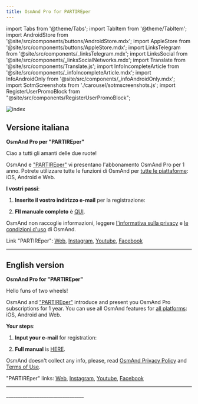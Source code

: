```yaml
---
title: OsmAnd Pro for PARTIREper
---
```


import Tabs from '@theme/Tabs';
import TabItem from '@theme/TabItem';
import AndroidStore from '@site/src/components/buttons/AndroidStore.mdx';
import AppleStore from '@site/src/components/buttons/AppleStore.mdx';
import LinksTelegram from '@site/src/components/_linksTelegram.mdx';
import LinksSocial from '@site/src/components/_linksSocialNetworks.mdx';
import Translate from '@site/src/components/Translate.js';
import InfoIncompleteArticle from '@site/src/components/_infoIncompleteArticle.mdx';
import InfoAndroidOnly from '@site/src/components/_infoAndroidOnly.mdx';
import SotmScreenshots from './carousel/sotmscreenshots.js';
import RegisterUserPromoBlock from "@site/src/components/RegisterUserPromoBlock";

![index](@site/static/img/promo/partireper/partireper.png)


## Versione italiana

**OsmAnd Pro per "PARTIREper"**

Ciao a tutti gli amanti delle due ruote!

OsmAnd e ["PARTIREper"](https://www.partireper.it/) vi presentano l'abbonamento OsmAnd Pro per 1 anno. Potrete utilizzare tutte le funzioni di OsmAnd per [tutte le piattaforme](https://osmand.net/docs/user/personal/osmand-cloud#cross-platform): iOS, Android e Web.


**I vostri passi**:

1. **Inserite il vostro indirizzo e-mail** per la registrazione:
   
<RegisterUserPromoBlock  promoKey='partireper'/>

<p> </p>

2. **FIl manuale completo** è [QUI](https://osmand.net/promo/manual#versione-italiana).

OsmAnd non raccoglie informazioni, leggere [l'informativa sulla privacy](https://osmand.net/docs/legal/privacy-policy) e [le condizioni d'uso](https://osmand.net/docs/legal/terms-of-use) di OsmAnd.


Link "PARTIREper": [Web](https://www.partireper.it/), [Instagram](https://www.instagram.com/partireper.it/), [Youtube](https://www.youtube.com/user/partireperit), [Facebook](https://www.facebook.com/partireper)

______________________________

## English version

**OsmAnd Pro for "PARTIREper"**

Hello funs of two wheels!

OsmAnd and ["PARTIREper"](https://www.partireper.it/) introduce and present you OsmAnd Pro subscriptions for 1 year. 
You can use all OsmAnd features for [all platforms](https://osmand.net/docs/user/personal/osmand-cloud#cross-platform): iOS, Android and Web.

**Your steps**:

1. **Input your e-mail** for registration:
   
<RegisterUserPromoBlock  promoKey='partireper'/>

<p> </p>

2. **Full manual** is [HERE](https://osmand.net/promo/manual#english-version).

OsmAnd doesn't collect any info, please, read [OsmAnd Privacy Policy](https://osmand.net/docs/legal/privacy-policy) and [Terms of Use](https://osmand.net/docs/legal/terms-of-use).

"PARTIREper" links: [Web](https://www.partireper.it/), [Instagram](https://www.instagram.com/partireper.it/), [Youtube](https://www.youtube.com/user/partireperit), [Facebook](https://www.facebook.com/partireper)
________________________________

<SotmScreenshots />
_________________________________


<LinksSocial/>
<LinksTelegram/>

